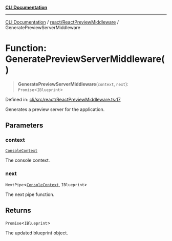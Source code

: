 [**CLI Documentation**](../../../README.md)

***

[CLI Documentation](../../../README.md) / [react/ReactPreviewMiddleware](../README.md) / GeneratePreviewServerMiddleware

# Function: GeneratePreviewServerMiddleware()

> **GeneratePreviewServerMiddleware**(`context`, `next`): `Promise`\<`IBlueprint`\>

Defined in: [cli/src/react/ReactPreviewMiddleware.ts:17](https://github.com/stonemjs/cli/blob/ae332002b2560de84ae3a35accc1d91282bd1543/src/react/ReactPreviewMiddleware.ts#L17)

Generates a preview server for the application.

## Parameters

### context

[`ConsoleContext`](../../../declarations/interfaces/ConsoleContext.md)

The console context.

### next

`NextPipe`\<[`ConsoleContext`](../../../declarations/interfaces/ConsoleContext.md), `IBlueprint`\>

The next pipe function.

## Returns

`Promise`\<`IBlueprint`\>

The updated blueprint object.
